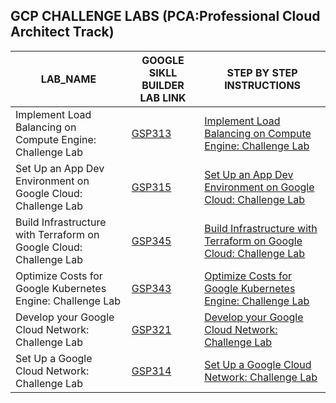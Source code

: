 ## GCP CHALLENGE LABS (PCA:Professional Cloud Architect Track)



|  LAB_NAME |GOOGLE SIKLL BUILDER LAB LINK | STEP BY STEP INSTRUCTIONS |
| --------------- | --------------- | --------------- |
|  Implement Load Balancing on Compute Engine: Challenge Lab  | [GSP313](https://www.cloudskillsboost.google/course_templates/648/labs/469575) | [Implement Load Balancing on Compute Engine: Challenge Lab](https://github.com/tariqsheikhsw/GoogleCloudArchitectLabs/blob/main/Solutions/GSP313.md) |
|  Set Up an App Dev Environment on Google Cloud: Challenge Lab  | [GSP315](https://www.cloudskillsboost.google/course_templates/637/labs/464359) |[ Set Up an App Dev Environment on Google Cloud: Challenge Lab](https://github.com/tariqsheikhsw/GoogleCloudArchitectLabs/blob/main/Solutions/GSP315.md)  |
|  Build Infrastructure with Terraform on Google Cloud: Challenge Lab  | [GSP345](https://www.cloudskillsboost.google/course_templates/636/labs/464836) |[Build Infrastructure with Terraform on Google Cloud: Challenge Lab](https://github.com/tariqsheikhsw/GoogleCloudArchitectLabs/blob/main/Solutions/GSP345.md) |
|  Optimize Costs for Google Kubernetes Engine: Challenge Lab  | [GSP343](https://www.cloudskillsboost.google/course_templates/655/labs/464678) |[Optimize Costs for Google Kubernetes Engine: Challenge Lab](https://github.com/tariqsheikhsw/GoogleCloudArchitectLabs/blob/main/Solutions/GSP343.md) |
|  Develop your Google Cloud Network: Challenge Lab  | [GSP321](https://www.cloudskillsboost.google/course_templates/625/labs/464390) |[Develop your Google Cloud Network: Challenge Lab](https://github.com/tariqsheikhsw/GoogleCloudArchitectLabs/blob/main/Solutions/GSP321.md) |
| Set Up a Google Cloud Network: Challenge Lab    | [GSP314](https://www.cloudskillsboost.google/course_templates/641/labs/464872) |[ Set Up a Google Cloud Network: Challenge Lab ](https://github.com/tariqsheikhsw/GoogleCloudArchitectLabs/blob/main/Solutions/GSP314.md) |
